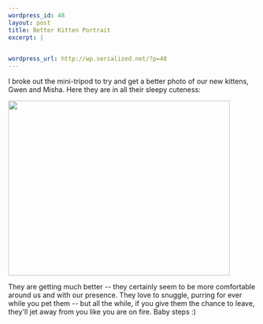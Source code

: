 ```yaml
--- 
wordpress_id: 48
layout: post
title: Better Kitten Portrait
excerpt: |
  

wordpress_url: http://wp.serialized.net/?p=48
---
```

<p>I broke out the mini-tripod to try and get a better photo of our new kittens, Gwen and Misha. Here they are in all their sleepy cuteness:</p>

<p><img src="http://serialized.net/img/sleepy-gwen-misha.jpg" width="450" height="356" /></p>

<p>They are getting much better -- they certainly seem to be more comfortable around us and with our presence. They love to snuggle, purring for ever while you pet them -- but  all the while, if you give them the chance to leave, they'll jet away from you like you are on fire. Baby steps :)</p>
